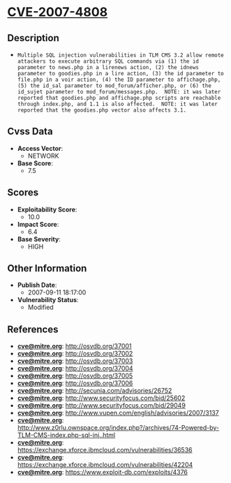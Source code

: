 
# [CVE-2007-4808](https://cve.mitre.org/cgi-bin/cvename.cgi?name=CVE-2007-4808)

## Description

- `Multiple SQL injection vulnerabilities in TLM CMS 3.2 allow remote attackers to execute arbitrary SQL commands via (1) the id parameter to news.php in a lirenews action, (2) the idnews parameter to goodies.php in a lire action, (3) the id parameter to file.php in a voir action, (4) the ID parameter to affichage.php, (5) the id_sal parameter to mod_forum/afficher.php, or (6) the id_sujet parameter to mod_forum/messages.php.  NOTE: it was later reported that goodies.php and affichage.php scripts are reachable through index.php, and 1.1 is also affected.  NOTE: it was later reported that the goodies.php vector also affects 3.1.`

## Cvss Data

- **Access Vector**:
  - NETWORK
- **Base Score**:
  - 7.5

## Scores

- **Exploitability Score**:
  - 10.0
- **Impact Score**:
  - 6.4
- **Base Severity**:
  - HIGH

## Other Information

- **Publish Date**:
  - 2007-09-11 18:17:00
- **Vulnerability Status**:
  - Modified

## References

- **cve@mitre.org**: http://osvdb.org/37001
- **cve@mitre.org**: http://osvdb.org/37002
- **cve@mitre.org**: http://osvdb.org/37003
- **cve@mitre.org**: http://osvdb.org/37004
- **cve@mitre.org**: http://osvdb.org/37005
- **cve@mitre.org**: http://osvdb.org/37006
- **cve@mitre.org**: http://secunia.com/advisories/26752
- **cve@mitre.org**: http://www.securityfocus.com/bid/25602
- **cve@mitre.org**: http://www.securityfocus.com/bid/29049
- **cve@mitre.org**: http://www.vupen.com/english/advisories/2007/3137
- **cve@mitre.org**: http://www.z0rlu.ownspace.org/index.php?/archives/74-Powered-by-TLM-CMS-index.php-sql-inj..html
- **cve@mitre.org**: https://exchange.xforce.ibmcloud.com/vulnerabilities/36536
- **cve@mitre.org**: https://exchange.xforce.ibmcloud.com/vulnerabilities/42204
- **cve@mitre.org**: https://www.exploit-db.com/exploits/4376
